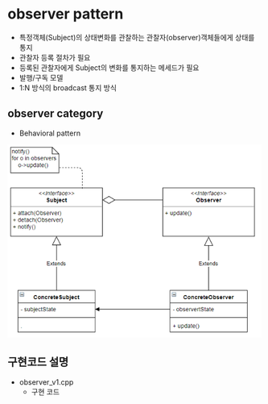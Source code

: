 # observer pattern
* 특정객체(Subject)의 상태변화를 관찰하는 관찰자(observer)객체들에게 상태를 통지
* 관찰자 등록 절차가 필요
* 등록된 관찰자에게 Subject의 변화를 통지하는 메세드가 필요
* 발행/구독 모델
* 1:N 방식의 broadcast 통지 방식


## observer category
* Behavioral pattern

![observer](/docs/images/observer.png)

## 구현코드 설명
* observer_v1.cpp
	* 구현 코드